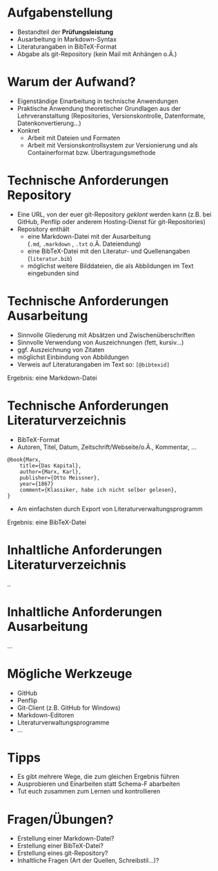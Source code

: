 # Aufgabenstellung

* Bestandteil der **Prüfungsleistung**
* Ausarbeitung in Markdown-Syntax
* Literaturangaben in BibTeX-Format
* Abgabe als git-Repository (kein Mail mit Anhängen o.Ä.)

# Warum der Aufwand?

*  Eigenständige Einarbeitung in technische Anwendungen
* Praktische Anwendung theoretischer Grundlagen aus der Lehrveranstaltung (Repositories, Versionskontrolle, Datenformate, Datenkonvertierung...)
* Konkret
    * Arbeit mit Dateien und Formaten
    * Arbeit mit Versionskontrollsystem zur Versionierung und als Containerformat bzw. Übertragungsmethode

# Technische Anforderungen Repository

* Eine URL, von der euer git-Repository *geklont* werden kann (z.B. bei GitHub, Penflip oder anderem Hosting-Dienst für git-Repositories)
* Repository enthält
    * eine Markdown-Datei mit der Ausarbeitung\
      (`.md`, `.markdown` , `.txt` o.Ä. Dateiendung)
    * eine BibTeX-Datei mit den Literatur- und Quellenangaben (`literatur.bib`)
    * möglichst weitere Bilddateien, die als Abbildungen im Text eingebunden sind

# Technische Anforderungen Ausarbeitung

* Sinnvolle Gliederung mit Absätzen und Zwischenüberschriften
* Sinnvolle Verwendung von Auszeichnungen (fett, kursiv...)
* ggf. Auszeichnung von Zitaten
* möglichst Einbindung von Abbildungen
* Verweis auf Literaturangaben im Text so: `[@bibtexid]` 

Ergebnis: eine Markdown-Datei

# Technische Anforderungen Literaturverzeichnis

* BibTeX-Format
* Autoren, Titel, Datum, Zeitschrift/Webseite/o.Ä., Kommentar, ...

~~~
@book{Marx,
    title={Das Kapital},
    author={Marx, Karl},
    publisher={Otto Meissner},
    year={1867}
    comment={Klassiker, habe ich nicht selber gelesen},
}
~~~

* Am einfachsten durch Export von Literaturverwaltungsprogramm

Ergebnis: eine BibTeX-Datei

# Inhaltliche Anforderungen Literaturverzeichnis

..

# Inhaltliche Anforderungen Ausarbeitung

...

# Mögliche Werkzeuge

* GitHub
* Penflip
* Git-Client (z.B. GitHub for Windows)
* Markdown-Editoren
* Literaturverwaltungsprogramme
* ...

# Tipps

* Es gibt mehrere Wege, die zum gleichen Ergebnis führen
* Ausprobieren und Einarbeiten statt Schema-F abarbeiten
* Tut euch zusammen zum Lernen und kontrollieren

# Fragen/Übungen?

* Erstellung einer Markdown-Datei?
* Erstellung einer BibTeX-Datei?
* Erstellung eines git-Repository?
* Inhaltliche Fragen (Art der Quellen, Schreibstil...)?


